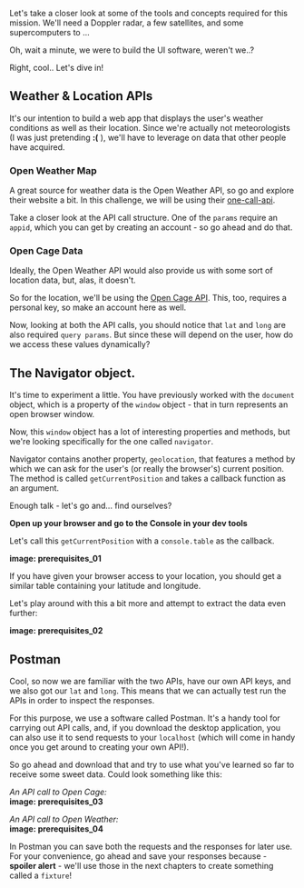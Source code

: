 Let's take a closer look at some of the tools and concepts required for this mission. We'll need a Doppler radar, a few satellites, and some supercomputers to ...

Oh, wait a minute, we were to build the UI software, weren't we..?

Right, cool.. Let's dive in!

## Weather & Location APIs
It's our intention to build a web app that displays the user's weather conditions as well as their location. Since we're actually not meteorologists (I was just pretending **:(** ), we'll have to leverage on data that other people have acquired. 

### Open Weather Map
A great source for weather data is the Open Weather API, so go and explore their website a bit. In this challenge, we will be using their [one-call-api](https://openweathermap.org/api/one-call-api).  

Take a closer look at the API call structure. One of the `params` require an `appid`, which you can get by creating an account - so go ahead and do that. 

### Open Cage Data
Ideally, the Open Weather API would also provide us with some sort of location data, but, alas, it doesn't. 

So for the location, we'll be using the [Open Cage API](https://opencagedata.com/api). This, too, requires a personal key, so make an account here as well. 

Now, looking at both the API calls, you should notice that `lat` and `long` are also required `query params`. But since these will depend on the user, how do we access these values dynamically?

## The Navigator object.
It's time to experiment a little. You have previously worked with the `document` object, which is a property of the `window` object - that in turn represents an open browser window.  

Now, this `window` object has a lot of interesting properties and methods, but we're looking specifically for the one called `navigator`.

Navigator contains another property, `geolocation`, that features a method by which we can ask for the user's (or really the browser's) current position. The method is called `getCurrentPosition` and takes a callback function as an argument. 

Enough talk - let's go and... find ourselves?

**Open up your browser and go to the Console in your dev tools**

Let's call this `getCurrentPosition` with a `console.table` as the callback.

**image: prerequisites_01**

If you have given your browser access to your location, you should get a similar table containing your latitude and longitude.

Let's play around with this a bit more and attempt to extract the data even further:

**image: prerequisites_02**

## Postman
Cool, so now we are familiar with the two APIs, have our own API keys, and we also got our `lat` and `long`. 
This means that we can actually test run the APIs in order to inspect the responses. 

For this purpose, we use a software called Postman. It's a handy tool for carrying out API calls, and, if you download the desktop application, you can also use it to send requests to your `localhost` (which will come in handy once you get around to creating your own API!). 

So go ahead and download that and try to use what you've learned so far to receive some sweet data. Could look something like this:

*An API call to Open Cage:*  
**image: prerequisites_03**

*An API call to Open Weather:*   
**image: prerequisites_04**

In Postman you can save both the requests and the responses for later use. For your convenience, go ahead and save your responses because - **spoiler alert** - we'll use those in the next chapters to create something called a `fixture`!